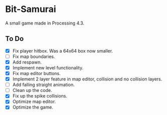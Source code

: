 # Bit-Samurai
A small game made in Processing 4.3.
## To Do
- [x] Fix player hitbox. Was a 64x64 box now smaller.
- [ ] Fix map boundaries.
- [x] Add respawn.
- [x] Implement new level functionality.
- [x] Fix map editor buttons.
- [x] Implement 2 layer feature in map editor, collision and no collision layers.
- [ ] Add falling straight animation.
- [ ] Clean up the code.
- [x] Fix up the spike collisions.
- [x] Optimize map editor.
- [x] Optimize the game.
